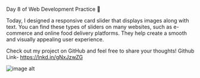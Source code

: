 Day 8 of Web Development Practice 🎉

Today, I designed a responsive card slider that displays images along with text. You can find these types of sliders on many websites, such as e-commerce and online food delivery platforms. They help create a smooth and visually appealing user experience.

Check out my project on GitHub and feel free to share your thoughts!
Github Link- https://lnkd.in/gNxJzwZG

![image alt](![image](https://github.com/user-attachments/assets/4bf4b1ab-05af-455f-95c8-d6179eb559f7)
) 

